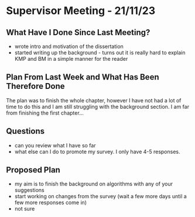 # Supervisor Meeting - 21/11/23

## What Have I Done Since Last Meeting?
- wrote intro and motivation of the dissertation
- started writing up the background - turns out it is really hard to explain KMP and BM in a simple manner for the reader

## Plan From Last Week and What Has Been Therefore Done

The plan was to finish the whole chapter, however I have not had a lot of time to do this and I am still struggling with the background section. I am far from finishing the first chapter...


## Questions
- can you review what I have so far
- what else can I do to promote my survey. I only have 4-5 responses.

## Proposed Plan
- my aim is to finish the background on algorithms with any of your suggestions
- start working on changes from the survey (wait a few more days until a few more responses come in)
- not sure